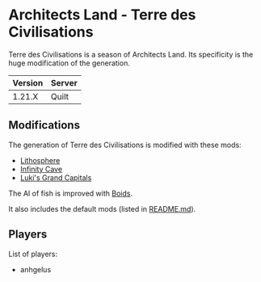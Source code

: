 # Architects Land - Terre des Civilisations

Terre des Civilisations is a season of Architects Land.
Its specificity is the huge modification of the generation.

| Version | Server |
|---------|--------|
|  1.21.X |  Quilt |

## Modifications

The generation of Terre des Civilisations is modified with these mods:
- [Lithosphere](https://modrinth.com/datapack/lithosphere)
- [Infinity Cave](https://modrinth.com/datapack/infinity-cave)
- [Luki's Grand Capitals](https://modrinth.com/mod/lukis-grand-capitals)

The AI of fish is improved with [Boids](https://modrinth.com/mod/boids).

It also includes the default mods (listed in [README.md](/README.md)).

## Players 

List of players:
- anhgelus

